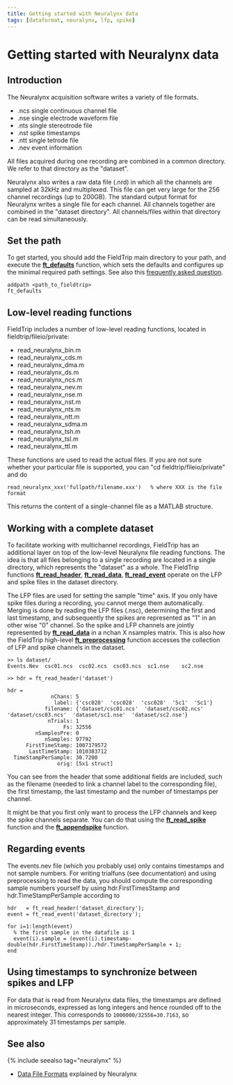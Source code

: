 ```yaml
---
title: Getting started with Neuralynx data
tags: [dataformat, neuralynx, lfp, spike]
---
```


# Getting started with Neuralynx data

## Introduction

The Neuralynx acquisition software writes a variety of file formats.

- .ncs single continuous channel file
- .nse single electrode waveform file
- .nts single stereotrode file
- .nst spike timestamps
- .ntt single tetrode file
- .nev event information

All files acquired during one recording are combined in a common directory. We refer to that directory as the "dataset".

Neuralynx also writes a raw data file (.nrd) in which all the channels are sampled at 32kHz and multiplexed. This file can get very large for the 256 channel recordings (up to 200GB). The standard output format for Neuralynx writes a single file for each channel. All channels together are combined in the "dataset directory". All channels/files within that directory can be read simultaneously.

## Set the path

To get started, you should add the FieldTrip main directory to your path, and execute the **[ft_defaults](/reference/ft_defaults)** function, which sets the defaults and configures up the minimal required path settings. See also this [frequently asked question](/faq/installation).

    addpath <path_to_fieldtrip>
    ft_defaults

## Low-level reading functions

FieldTrip includes a number of low-level reading functions, located in fieldtrip/fileio/private:

- read_neuralynx_bin.m
- read_neuralynx_cds.m
- read_neuralynx_dma.m
- read_neuralynx_ds.m
- read_neuralynx_ncs.m
- read_neuralynx_nev.m
- read_neuralynx_nse.m
- read_neuralynx_nst.m
- read_neuralynx_nts.m
- read_neuralynx_ntt.m
- read_neuralynx_sdma.m
- read_neuralynx_tsh.m
- read_neuralynx_tsl.m
- read_neuralynx_ttl.m

These functions are used to read the actual files. If you are not sure whether your particular file is supported, you can "cd fieldtrip/fileio/private" and do

    read_neuralynx_xxx('fullpath/filename.xxx')   % where XXX is the file format

This returns the content of a single-channel file as a MATLAB structure.

## Working with a complete dataset

To facilitate working with multichannel recordings, FieldTrip has an additional layer on top of the low-level Neuralynx file reading functions. The idea is that all files belonging to a single recording are located in a single directory, which represents the "dataset" as a whole. The FieldTrip functions **[ft_read_header](/reference/fileio/ft_read_header)**, **[ft_read_data](/reference/fileio/ft_read_data)**, **[ft_read_event](/reference/fileio/ft_read_event)** operate on the LFP and spike files in the dataset directory.

The LFP files are used for setting the sample "time" axis. If you only have spike files during a recording, you cannot merge them automatically. Merging is done by reading the LFP files (.nsc), determining the first and last timestamp, and subsequently the spikes are represented as "1" in an other wise "0" channel. So the spike and LFP channels are jointly represented by **[ft_read_data](/reference/fileio/ft_read_data)** in a nchan X nsamples matrix. This is also how the FieldTrip high-level **[ft_preprocessing](/reference/ft_preprocessing)** function accesses the collection of LFP and spike channels in the dataset.

    >> ls dataset/
    Events.Nev  csc01.ncs  csc02.ncs  csc03.ncs  sc1.nse    sc2.nse

    >> hdr = ft_read_header('dataset')

    hdr =
                  nChans: 5
                   label: {'csc028'  'csc028'  'csc028'  'Sc1'  'Sc1'}
                filename: {'dataset/csc01.ncs'  'dataset/csc02.ncs'  'dataset/csc03.ncs'  'dataset/sc1.nse'  'dataset/sc2.nse'}
                 nTrials: 1
                      Fs: 32556
             nSamplesPre: 0
                nSamples: 97792
          FirstTimeStamp: 1007379572
           LastTimeStamp: 1010383712
      TimeStampPerSample: 30.7200
                    orig: [5x1 struct]

You can see from the header that some additional fields are included, such as the filename (needed to link a channel label to the corresponding file), the first timestamp, the last timestamp and the number of timestamps per channel.

It might be that you first only want to process the LFP channels and keep the spike channels separate. You can do that using the **[ft_read_spike](/reference/fileio/ft_read_spike)** function and the **[ft_appendspike](/reference/ft_appendspike)** function.

## Regarding events

The events.nev file (which you probably use) only contains timestamps and not sample numbers. For writing trialfuns (see documentation) and using preprocessing to read the data, you should compute the corresponding sample numbers yourself by using hdr.FirstTimesStamp and hdr.TimeStampPerSample according to

    hdr   = ft_read_header('dataset_directory');
    event = ft_read_event('dataset_directory');

    for i=1:length(event)
      % the first sample in the datafile is 1
      event(i).sample = (event(i).timestamp-double(hdr.FirstTimeStamp))./hdr.TimeStampPerSample + 1;
    end

## Using timestamps to synchronize between spikes and LFP

For data that is read from Neuralynx data files, the timestamps are defined in microseconds, expressed as long integers and hence rounded off to the nearest integer. This corresponds to `1000000/32556=30.7163`, so approximately 31 timestamps per sample.
  
## See also

{% include seealso tag="neuralynx" %}

- [Data File Formats](https://support.neuralynx.com/hc/en-us/articles/360040444811-TechTip-Neuralynx-Data-File-Formats) explained by Neuralynx
